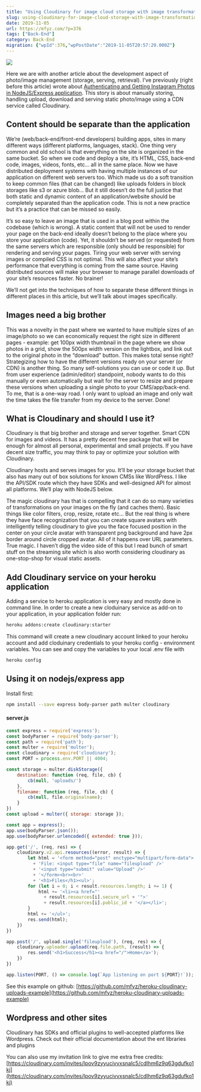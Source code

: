 ```yaml
---
title: "Using Cloudinary for image cloud storage with image transformations in your NodeJS express app in Heroku"
slug: using-cloudinary-for-image-cloud-storage-with-image-transformations-in-your-nodejs-express-app-in-heroku
date: 2019-11-05
url: https://mfyz.com/?p=376
tags: ["Back-End"]
category: Back-End
migration: {"wpId":376,"wpPostDate":"2019-11-05T20:57:29.000Z"}
---
```


![](/images/archive/en/2019/11/guillaume-bolduc-uBe2mknURG4-unsplash.jpg)

Here we are with another article about the development aspect of photo/image management (storage, serving, retrieval). I’ve previously (right before this article) wrote about [Authenticating and Getting Instagram Photos in NodeJS/Express application](/single-javascript-file-node-express-instagram-authentication-oauth-and-get-user-photos/). This story is about manually storing, handling upload, download and serving static photo/image using a CDN service called Cloudinary.  

## Content should be separate than the application

We’re (web/back-end/front-end developers) building apps, sites in many different ways (different platforms, languages, stack). One thing very common and old school is that everything on the site is organized in the same bucket. So when we code and deploy a site, it’s HTML, CSS, back-end code, images, videos, fonts, etc... all in the same place. Now we have distributed deployment systems with having multiple instances of our application on different web servers too. Which made us do a soft transition to keep common files (that can be changed) like uploads folders in block storages like s3 or azure blob... But it still doesn’t do the full justice that both static and dynamic content of an application/website should be completely separated than the application code. This is not a new practice but it’s a practice that can be missed so easily.  
  
It’s so easy to leave an image that is used in a blog post within the codebase (which is wrong). A static content that will not be used to render your page on the back-end ideally doesn’t belong to the place where you store your application (code). Yet, it shouldn’t be served (or requested) from the same servers which are responsible (only should be responsible) for rendering and serving your pages. Tiring your web server with serving images or compiled CSS is not optimal. This will also affect your site’s performance that everything is coming from the same source. Having distributed sources will make your browser to manage parallel downloads of your site’s resources faster. No brainer!  
  
We’ll not get into the techniques of how to separate these different things in different places in this article, but we’ll talk about images specifically.  
  

## Images need a big brother

This was a novelty in the past where we wanted to have multiple sizes of an image/photo so we can economically request the right size in different pages - example: get 100px width thumbnail in the page where we show photos in a grid, show the 500px width version on the lightbox, and link out to the original photo in the “download” button. This makes total sense right? Strategizing how to have the different versions ready on your server (or CDN) is another thing. So many self-solutions you can use or code it up. But from user experience (admin/editor) standpoint, nobody wants to do this manually or even automatically but wait for the server to resize and prepare these versions when uploading a single photo to your CMS/app/back-end. To me, that is a one-way road. I only want to upload an image and only wait the time takes the file transfer from my device to the server. Done!  

## What is Cloudinary and should I use it?

Cloudinary is that big brother and storage and server together. Smart CDN for images and videos. It has a pretty decent free package that will be enough for almost all personal, experimental and small projects. If you have decent size traffic, you may think to pay or optimize your solution with Cloudinary.  

Cloudinary hosts and serves images for you. It’ll be your storage bucket that also has many out of box solutions for known CMSs like WordPress. I like the API/SDK route which they have SDKs and well-designed API for almost all platforms. We’ll play with NodeJS below.  

The magic cloudinary has that is compelling that it can do so many varieties of transformations on your images on the fly (and caches them). Basic things like color filters, crop, resize, rotate etc... But the real thing is where they have face recognization that you can create square avatars with intelligently telling cloudinary to give you the face focused position in the center on your circle avatar with transparent png background and have 2px border around circle cropped avatar. All of it happens over URL parameters. True magic. I haven’t digg the video side of this but I read bunch of smart stuff on the streaming site which is also worth considering cloudinary as one-stop-shop for visual static assets.  

## Add Cloudinary service on your heroku application

Adding a service to heroku application is very easy and mostly done in command line. In order to create a new cloduinary service as add-on to your application, in your application folder run:

```sh
heroku addons:create cloudinary:starter
```

This command will create a new cloudinary account linked to your heroku account and add cloduinary credentials to your heroku config - environment variables. You can see and copy the variables to your local .env file with

```sh
heroku config
```

## Using it on nodejs/express app

Install first:

```sh
npm install --save express body-parser path multer cloudinary
```

#### server.js

```js
const express = require('express');
const bodyParser = require('body-parser');
const path = require('path');
const multer = require('multer');
const cloudinary = require('cloudinary');
const PORT = process.env.PORT || 4004;

const storage = multer.diskStorage({
    destination: function (req, file, cb) {
        cb(null, 'uploads/')
    },
    filename: function (req, file, cb) {
        cb(null, file.originalname);
    }
})
const upload = multer({ storage: storage });

const app = express();
app.use(bodyParser.json());
app.use(bodyParser.urlencoded({ extended: true }));

app.get('/', (req, res) => {
    cloudinary.v2.api.resources((error, result) => {
        let html = '<form method="post" enctype="multipart/form-data">'
          + 'File: <input type="file" name="fileupload" />'
          + '<input type="submit" value="Upload" />'
          + '</form><br><br>'
          + '<h1>Files</h1><ul>';
        for (let i = 0; i < result.resources.length; i += 1) {
            html += '<li><a href="'
              + result.resources[i].secure_url + '">' 
              + result.resources[i].public_id + '</a></li>';
        }
        html += '</ul>';
        res.send(html);
    })
})

app.post('/', upload.single('fileupload'), (req, res) => {
    cloudinary.uploader.upload(req.file.path, (result) => {
        res.send('<h1>Success</h1><a href="/">Home</a>');
    })
})

app.listen(PORT, () => console.log(`App listening on port ${PORT}!`));
```

See this example on github: [https://github.com/mfyz/heroku-cloudinary-uploads-example](https://github.com/mfyz/heroku-cloudinary-uploads-example)  
  

## Wordpress and other sites

Cloudinary has SDKs and official plugins to well-accepted platforms like Wordpress. Check out their official documentation about the ent libraries and plugins  
  
  
You can also use my invitation link to give me extra free credits: [https://cloudinary.com/invites/lpov9zyyucivvxsnalc5/cdlhm6z9q63gdufko1kj](https://cloudinary.com/invites/lpov9zyyucivvxsnalc5/cdlhm6z9q63gdufko1kj)